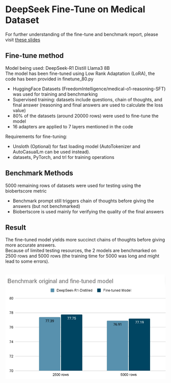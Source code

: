 # DeepSeek Fine-Tune on Medical Dataset
For further understanding of the fine-tune and benchmark report, please visit [these slides](https://docs.google.com/presentation/d/1JePAXXyfgZA253JdJNgGeyQz2uqMjgwo7PQYNxCryz0/edit?usp=sharing)
## Fine-tune method
Model being used: DeepSeek-R1 Distill Llama3 8B <br>
The model has been fine-tuned using Low Rank Adaptation (LoRA), the code has been provided in finetune_80.py
+ HuggingFace Datasets (FreedomIntelligence/medical-o1-reasoning-SFT) was used for training and benchmarking
+ Supervised training: datasets include questions, chain of thoughts, and final answer (reasoning and final answers are used to calculate the loss value) 
+ 80% of the datasets (around 20000 rows) were used to fine-tune the model
+ 16 adapters are applied to 7 layers mentioned in the code 

Requirements for fine-tuning:
+ Unsloth (Optional) for fast loading model (AutoTokenizer and AutoCasualLm can be used instead).
+ datasets, PyTorch, and trl for training operations

## Benchmark Methods
5000 remaining rows of datasets were used for testing using the biobertscore metric
+ Benchmark prompt still triggers chain of thoughts before giving the answers (but not benchmarked)
+ Biobertscore is used mainly for verifying the quality of the final answers

## Result
The fine-tuned model yields more succinct chains of thoughts before giving more accurate answers. <br>
Because of limited testing resources, the 2 models are benchmarked on 2500 rows and 5000 rows (the training time for 5000 was long and might lead to some errors). <br>
<br>
<br>
![Image](benchmark_result.jpeg "Benchmark Result")


